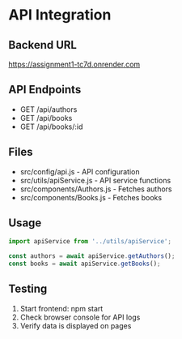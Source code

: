 # API Integration

## Backend URL
https://assignment1-tc7d.onrender.com

## API Endpoints
- GET /api/authors
- GET /api/books  
- GET /api/books/:id

## Files
- src/config/api.js - API configuration
- src/utils/apiService.js - API service functions
- src/components/Authors.js - Fetches authors
- src/components/Books.js - Fetches books

## Usage
```javascript
import apiService from '../utils/apiService';

const authors = await apiService.getAuthors();
const books = await apiService.getBooks();
```

## Testing
1. Start frontend: npm start
2. Check browser console for API logs
3. Verify data is displayed on pages

